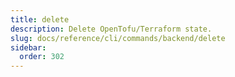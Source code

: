 ```yaml
---
title: delete
description: Delete OpenTofu/Terraform state.
slug: docs/reference/cli/commands/backend/delete
sidebar:
  order: 302
---
```


<!-- This page is intentionally empty. Commands are defined in `src/pages/docs/reference/cli/commands/[...slug.astro] -->
<!-- This file is a placeholder to ensure that other pages see commands in their sidebars, and so that the data is accessible in the docs collection. -->
